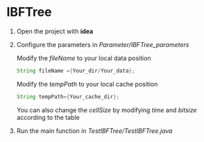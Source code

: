 # IBFTree
1. Open the project with **idea**
2. Configure the parameters in *Parameter/IBFTree_parameters*

   Modify the *fileName* to your local data position
   
    ```java
    String fileName ={Your_dir/Your_data};
    ```
    
    Modify the *tempPath* to your local cache position
    
    ```java
    String tempPath={Your_cache_dir};
    ```
    
    You can also change the *cellSize* by modifying *time* and *bitsize* according to the table
    
    
3. Run the main function in *TestIBFTree/TestIBFTree.java*
